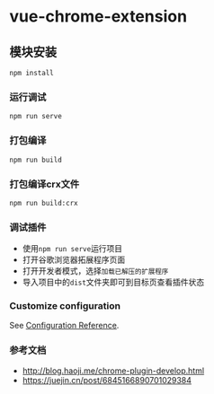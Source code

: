 # vue-chrome-extension

## 模块安装
```
npm install
```

### 运行调试
```
npm run serve
```

### 打包编译
```
npm run build
```

### 打包编译crx文件
```
npm run build:crx
```

### 调试插件
- 使用`npm run serve`运行项目
- 打开谷歌浏览器拓展程序页面
- 打开开发者模式，选择`加载已解压的扩展程序`
- 导入项目中的`dist`文件夹即可到目标页查看插件状态

### Customize configuration
See [Configuration Reference](https://cli.vuejs.org/config/).

### 参考文档

- http://blog.haoji.me/chrome-plugin-develop.html
- https://juejin.cn/post/6845166890701029384
